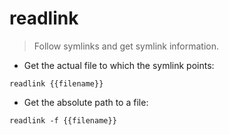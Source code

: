 # readlink

> Follow symlinks and get symlink information.

- Get the actual file to which the symlink points:

`readlink {{filename}}`

- Get the absolute path to a file:

`readlink -f {{filename}}`
